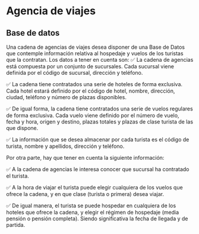 # Agencia de viajes
## Base de datos

Una cadena de agencias de viajes desea disponer de una Base de Datos que contemple información
relativa al hospedaje y vuelos de los turistas que la contratan.
Los datos a tener en cuenta son:
✅ La cadena de agencias está compuesta por un conjunto de sucursales. Cada sucursal viene
definida por el código de sucursal, dirección y teléfono.

✅ La cadena tiene contratados una serie de hoteles de forma exclusiva. Cada hotel estará definido
por el código de hotel, nombre, dirección, ciudad, teléfono y número de plazas disponibles.

✅ De igual forma, la cadena tiene contratados una serie de vuelos regulares de forma exclusiva.
Cada vuelo viene definido por el número de vuelo, fecha y hora, origen y destino, plazas totales
y plazas de clase turista de las que dispone.

✅ La información que se desea almacenar por cada turista es el código de turista, nombre y
apellidos, dirección y teléfono.

Por otra parte, hay que tener en cuenta la siguiente información:

✅ A la cadena de agencias le interesa conocer que sucursal ha contratado el turista.

✅ A la hora de viajar el turista puede elegir cualquiera de los vuelos que ofrece la cadena, y en que
clase (turista o primera) desea viajar.

✅ De igual manera, el turista se puede hospedar en cualquiera de los hoteles que ofrece la cadena,
y elegir el régimen de hospedaje (media pensión o pensión completa). Siendo significativa la
fecha de llegada y de partida.
